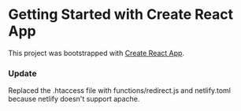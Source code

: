 # Getting Started with Create React App

This project was bootstrapped with [Create React App](https://github.com/facebook/create-react-app).

### Update
Replaced the .htaccess file with functions/redirect.js and netlify.toml because netlify doesn't support apache.